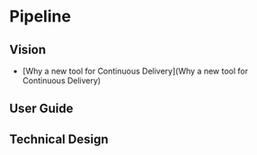 # Pipeline

## Vision
- [Why a new tool for Continuous Delivery](Why a new tool for Continuous Delivery)
## User Guide

## Technical Design